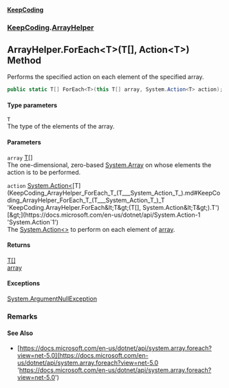 #### [KeepCoding](index.md 'index')
### [KeepCoding](KeepCoding.md 'KeepCoding').[ArrayHelper](KeepCoding_ArrayHelper.md 'KeepCoding.ArrayHelper')
## ArrayHelper.ForEach&lt;T&gt;(T[], Action&lt;T&gt;) Method
Performs the specified action on each element of the specified array.  
```csharp
public static T[] ForEach<T>(this T[] array, System.Action<T> action);
```
#### Type parameters
<a name='KeepCoding_ArrayHelper_ForEach_T_(T___System_Action_T_)_T'></a>
`T`  
The type of the elements of the array.
  
#### Parameters
<a name='KeepCoding_ArrayHelper_ForEach_T_(T___System_Action_T_)_array'></a>
`array` [T](KeepCoding_ArrayHelper_ForEach_T_(T___System_Action_T_).md#KeepCoding_ArrayHelper_ForEach_T_(T___System_Action_T_)_T 'KeepCoding.ArrayHelper.ForEach&lt;T&gt;(T[], System.Action&lt;T&gt;).T')[[]](https://docs.microsoft.com/en-us/dotnet/api/System.Array 'System.Array')  
The one-dimensional, zero-based [System.Array](https://docs.microsoft.com/en-us/dotnet/api/System.Array 'System.Array') on whose elements the action is to be performed.
  
<a name='KeepCoding_ArrayHelper_ForEach_T_(T___System_Action_T_)_action'></a>
`action` [System.Action&lt;](https://docs.microsoft.com/en-us/dotnet/api/System.Action-1 'System.Action`1')[T](KeepCoding_ArrayHelper_ForEach_T_(T___System_Action_T_).md#KeepCoding_ArrayHelper_ForEach_T_(T___System_Action_T_)_T 'KeepCoding.ArrayHelper.ForEach&lt;T&gt;(T[], System.Action&lt;T&gt;).T')[&gt;](https://docs.microsoft.com/en-us/dotnet/api/System.Action-1 'System.Action`1')  
The [System.Action&lt;&gt;](https://docs.microsoft.com/en-us/dotnet/api/System.Action-1 'System.Action`1') to perform on each element of [array](KeepCoding_ArrayHelper_ForEach_T_(T___System_Action_T_).md#KeepCoding_ArrayHelper_ForEach_T_(T___System_Action_T_)_array 'KeepCoding.ArrayHelper.ForEach&lt;T&gt;(T[], System.Action&lt;T&gt;).array').
  
#### Returns
[T](KeepCoding_ArrayHelper_ForEach_T_(T___System_Action_T_).md#KeepCoding_ArrayHelper_ForEach_T_(T___System_Action_T_)_T 'KeepCoding.ArrayHelper.ForEach&lt;T&gt;(T[], System.Action&lt;T&gt;).T')[[]](https://docs.microsoft.com/en-us/dotnet/api/System.Array 'System.Array')  
[array](KeepCoding_ArrayHelper_ForEach_T_(T___System_Action_T_).md#KeepCoding_ArrayHelper_ForEach_T_(T___System_Action_T_)_array 'KeepCoding.ArrayHelper.ForEach&lt;T&gt;(T[], System.Action&lt;T&gt;).array')
#### Exceptions
[System.ArgumentNullException](https://docs.microsoft.com/en-us/dotnet/api/System.ArgumentNullException 'System.ArgumentNullException')  
### Remarks
#### See Also
- [https://docs.microsoft.com/en-us/dotnet/api/system.array.foreach?view=net-5.0](https://docs.microsoft.com/en-us/dotnet/api/system.array.foreach?view=net-5.0 'https://docs.microsoft.com/en-us/dotnet/api/system.array.foreach?view=net-5.0')
